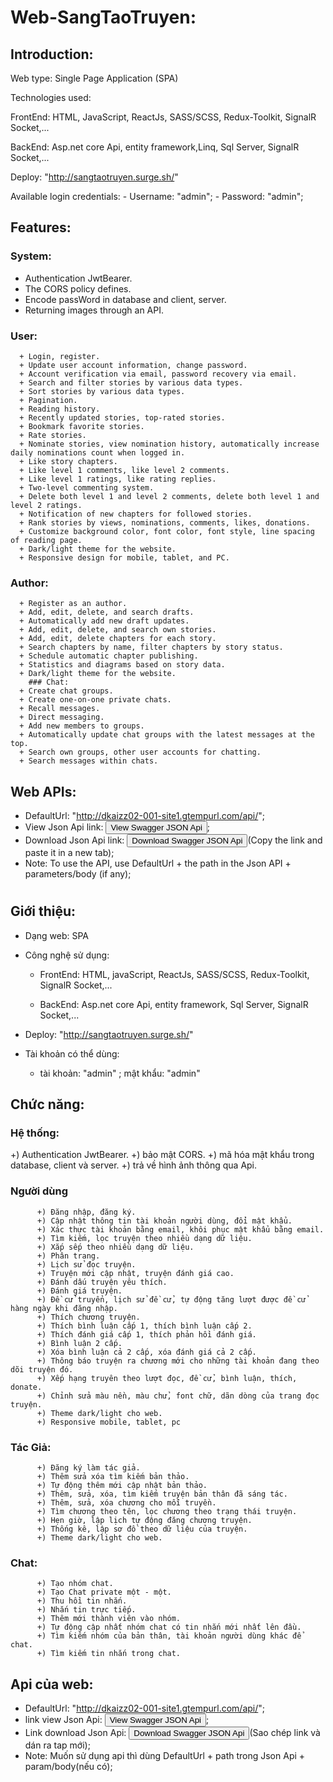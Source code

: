 # Web-SangTaoTruyen:

## Introduction:
Web type: Single Page Application (SPA)

Technologies used:

FrontEnd: HTML, JavaScript, ReactJs, SASS/SCSS, Redux-Toolkit, SignalR Socket,...

BackEnd: Asp.net core Api, entity framework,Linq, Sql Server, SignalR Socket,...

Deploy: "http://sangtaotruyen.surge.sh/"

Available login credentials: - Username: "admin"; 
                             - Password: "admin";
## Features:

### System:
  + Authentication JwtBearer.
  + The CORS policy defines.
  + Encode passWord in database and client, server.
  + Returning images through an API.
  
  
  
  ### User:
      + Login, register.
      + Update user account information, change password.
      + Account verification via email, password recovery via email.
      + Search and filter stories by various data types.
      + Sort stories by various data types.
      + Pagination.
      + Reading history.
      + Recently updated stories, top-rated stories.
      + Bookmark favorite stories.
      + Rate stories.
      + Nominate stories, view nomination history, automatically increase daily nominations count when logged in.
      + Like story chapters.
      + Like level 1 comments, like level 2 comments.
      + Like level 1 ratings, like rating replies.
      + Two-level commenting system.
      + Delete both level 1 and level 2 comments, delete both level 1 and level 2 ratings.
      + Notification of new chapters for followed stories.
      + Rank stories by views, nominations, comments, likes, donations.
      + Customize background color, font color, font style, line spacing of reading page.
      + Dark/light theme for the website.
      + Responsive design for mobile, tablet, and PC.
      
  ### Author:

      + Register as an author.
      + Add, edit, delete, and search drafts.
      + Automatically add new draft updates.
      + Add, edit, delete, and search own stories.
      + Add, edit, delete chapters for each story.
      + Search chapters by name, filter chapters by story status.
      + Schedule automatic chapter publishing.
      + Statistics and diagrams based on story data.
      + Dark/light theme for the website.
        ### Chat:
      + Create chat groups.
      + Create one-on-one private chats.
      + Recall messages.
      + Direct messaging.
      + Add new members to groups.
      + Automatically update chat groups with the latest messages at the top.
      + Search own groups, other user accounts for chatting.
      + Search messages within chats.
      
## Web APIs:
- DefaultUrl: "http://dkaizz02-001-site1.gtempurl.com/api/";
- View Json Api link: <a href="http://dkaizz02-001-site1.gtempurl.com/api/swagger/view/" download="WebTruyenApiSwagger.json"><button class="btn btn-green">View Swagger JSON Api</button></a>;
- Download Json Api link: <a href="http://dkaizz02-001-site1.gtempurl.com/api/swagger/download/" download="WebTruyenApiSwagger.json"><button class="btn btn-green">Download Swagger JSON Api</button></a>(Copy the link and paste it in a new tab);
- Note: To use the API, use DefaultUrl + the path in the Json API + parameters/body (if any);




#
#
#

## Giới thiệu:
- Dạng web: SPA

- Công nghệ sử dụng:

    - FrontEnd: HTML, javaScript, ReactJs, SASS/SCSS, Redux-Toolkit, SignalR Socket,...
   
    - BackEnd: Asp.net core Api, entity framework, Sql Server, SignalR Socket,...

- Deploy: "http://sangtaotruyen.surge.sh/"
 
- Tài khoản có thể dùng:
    - tài khoản: "admin" ; mật khẩu: "admin"
## Chức năng:
### Hệ thống:
  +) Authentication JwtBearer.
  +) bảo mật CORS.
  +) mã hóa mật khẩu trong database, client và server.
  +) trả về hình ảnh thông qua Api.
  
  ### Người dùng
          +) Đăng nhập, đăng ký.
          +) Cập nhật thông tin tài khoản người dùng, đổi mật khẩu.
          +) Xác thực tài khoản bằng email, khôi phục mật khẩu bằng email.
          +) Tìm kiếm, lọc truyện theo nhiều dạng dữ liệu.
          +) Xắp sếp theo nhiều dạng dữ liệu.
          +) Phân trang.
          +) Lịch sử đọc truyện.
          +) Truyện mới cập nhật, truyện đánh giá cao.
          +) Đánh dấu truyện yêu thích.
          +) Đánh giá truyện.
          +) Đề cử truyển, lịch sử đề cử, tự động tăng lượt được đề cử hàng ngày khi đăng nhập.
          +) Thích chương truyện.
          +) Thích bình luận cấp 1, thích bình luận cấp 2.
          +) Thích đánh giá cấp 1, thích phản hồi đánh giá.
          +) Bình luận 2 cấp.
          +) Xóa bình luận cả 2 cấp, xóa đánh giá cả 2 cấp.
          +) Thông báo truyện ra chương mới cho những tài khoản đang theo dõi truyện đó.
          +) Xếp hạng truyên theo lượt đọc, đề cử, bình luận, thích, donate.
          +) Chỉnh sửa màu nền, màu chử, font chữ, dãn dòng của trang đọc truyện.
          +) Theme dark/light cho web.
          +) Responsive mobile, tablet, pc
  ### Tác Giả:          
          +) Đăng ký làm tác giả.
          +) Thêm sửa xóa tìm kiếm bản thảo.
          +) Tự động thêm mới cập nhật bản thảo.
          +) Thêm, sửa, xóa, tìm kiếm truyện bản thân đã sáng tác.
          +) Thêm, sửa, xóa chương cho mỗi truyền.
          +) Tìm chương theo tên, lọc chương theo trạng thái truyện.
          +) Hẹn giờ, lập lịch tự động đăng chương truyện.
          +) Thống kê, lập sơ đồ theo dữ liệu của truyện.
          +) Theme dark/light cho web.
  ### Chat:
          +) Tạo nhóm chat.
          +) Tạo Chat private một - một.
          +) Thu hồi tin nhắn.
          +) Nhắn tin trực tiếp.
          +) Thêm mới thành viên vào nhóm.
          +) Tự động cập nhất nhóm chat có tin nhắn mới nhất lên đầu.
          +) Tìm kiếm nhóm của bản thân, tài khoản người dùng khác để chat.
          +) Tìm kiếm tin nhắn trong chat.
## Api của web:

- DefaultUrl: "http://dkaizz02-001-site1.gtempurl.com/api/";
- link view Json Api: <a href="http://dkaizz02-001-site1.gtempurl.com/api/swagger/view/" download="WebTruyenApiSwagger.json"><button class="btn btn-green">View Swagger JSON Api</button></a>;
- Link download Json Api: <a href="http://dkaizz02-001-site1.gtempurl.com/api/swagger/download/" download="WebTruyenApiSwagger.json"><button class="btn btn-green">Download Swagger JSON Api</button></a>(Sao chép link và dán ra tap mới);
- Note: Muốn sử dụng api thì dùng DefaultUrl + path trong Json Api + param/body(nếu có);
